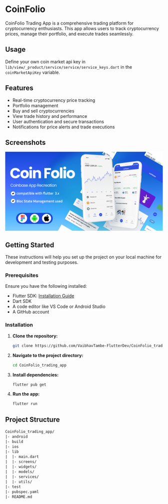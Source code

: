 # CoinFolio

CoinFolio Trading App is a comprehensive trading platform for cryptocurrency enthusiasts. This app allows users to track cryptocurrency prices, manage their portfolio, and execute trades seamlessly.

## Usage
Define your own coin market api key in `lib/view/_product/service/service/service_keys.dart` in the `coinMarketApiKey` variable.

## Features

- Real-time cryptocurrency price tracking
- Portfolio management
- Buy and sell cryptocurrencies
- View trade history and performance
- User authentication and secure transactions
- Notifications for price alerts and trade executions

## Screenshots

![CoinFolio Screen](assets/Cover.png)

## Getting Started

These instructions will help you set up the project on your local machine for development and testing purposes.

### Prerequisites

Ensure you have the following installed:

- Flutter SDK: [Installation Guide](https://flutter.dev/docs/get-started/install)
- Dart SDK
- A code editor like VS Code or Android Studio
- A GitHub account

### Installation

1. **Clone the repository:**

    ```bash
    git clone https://github.com/VaibhavTambe-FlutterDev/CoinFolio_trading_app.git
    ```

2. **Navigate to the project directory:**

    ```bash
    cd CoinFolio_trading_app
    ```

3. **Install dependencies:**

    ```bash
    flutter pub get
    ```

4. **Run the app:**

    ```bash
    flutter run
    ```

## Project Structure

```plaintext
CoinFolio_trading_app/
|- android
|- build
|- ios
|- lib
|  |- main.dart
|  |- screens/
|  |- widgets/
|  |- models/
|  |- services/
|  |- utils/
|- test
|- pubspec.yaml
|- README.md




